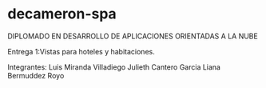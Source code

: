 # decameron-spa
DIPLOMADO EN DESARROLLO DE APLICACIONES ORIENTADAS A LA NUBE

Entrega 1:Vistas para hoteles y habitaciones.

Integrantes:
Luis Miranda Villadiego
Julieth Cantero Garcia
Liana Bermuddez Royo
